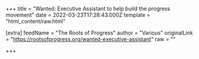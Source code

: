 
+++
title = "Wanted: Executive Assistant to help build the progress movement"
date = 2022-03-23T17:28:43.000Z
template = "html_content/raw.html"

[extra]
feedName = "The Roots of Progress"
author = "Various"
originalLink = "https://rootsofprogress.org/wanted-executive-assistant"
raw = ""

+++

